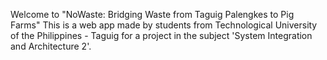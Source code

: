 Welcome to "NoWaste: Bridging Waste from Taguig Palengkes to Pig Farms"
This is a web app made by students from Technological University of the Philippines - Taguig
for a project in the subject 'System Integration and Architecture 2'.

